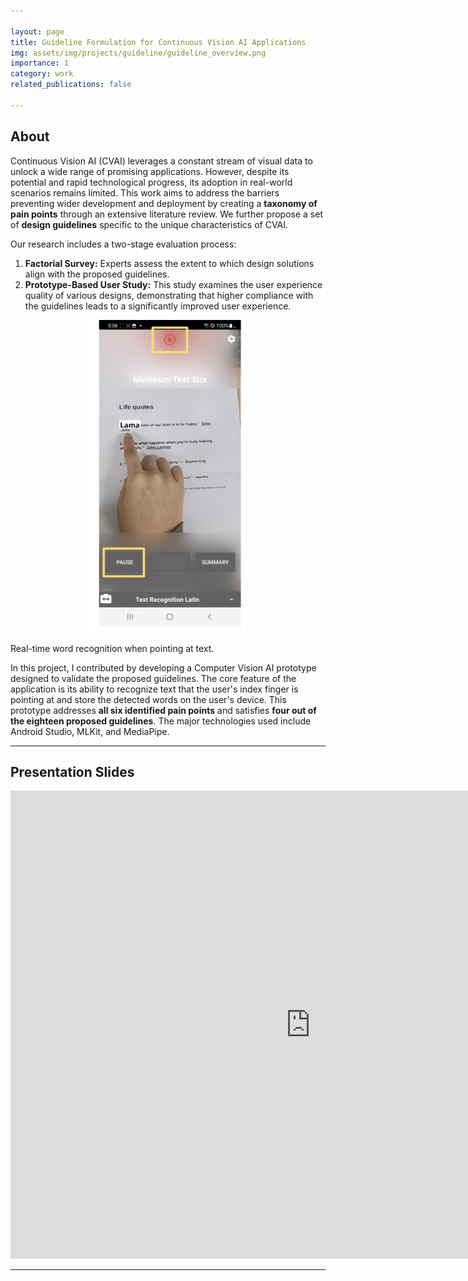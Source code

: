 ```yaml
---

layout: page  
title: Guideline Formulation for Continuous Vision AI Applications
img: assets/img/projects/guideline/guideline_overview.png  
importance: 1  
category: work  
related_publications: false  

---
```


## About

Continuous Vision AI (CVAI) leverages a constant stream of visual data to unlock a wide range of promising applications. However, despite its potential and rapid technological progress, its adoption in real-world scenarios remains limited. This work aims to address the barriers preventing wider development and deployment by creating a **taxonomy of pain points** through an extensive literature review. We further propose a set of **design guidelines** specific to the unique characteristics of CVAI.

Our research includes a two-stage evaluation process:  
1. **Factorial Survey:** Experts assess the extent to which design solutions align with the proposed guidelines.  
2. **Prototype-Based User Study:** This study examines the user experience quality of various designs, demonstrating that higher compliance with the guidelines leads to a significantly improved user experience.




<p align="center">
  <img src="/assets/img/projects/guideline/app_screenshot.png" alt="icon" width="250">
</p>
<div class="caption">  
    Real-time word recognition when pointing at text.  
</div>  

In this project, I contributed by developing a Computer Vision AI prototype designed to validate the proposed guidelines. The core feature of the application is its ability to recognize text that the user's index finger is pointing at and store the detected words on the user's device. This prototype addresses **all six identified pain points** and satisfies **four out of the eighteen proposed guidelines**. The major technologies used include Android Studio, MLKit, and MediaPipe.

---

## Presentation Slides

<div class="row">  
    <div class="col-sm-12 mt-3 mt-md-0">  
        <div class="embed-responsive embed-responsive-16by9">  
            <iframe src="https://docs.google.com/presentation/d/e/2PACX-1vTPMfGOcwwrf5QuqyR4fzZfsAIjNg_tCp4_efGy0KqMM_3FEoi--LDF7YDExBtK75h8R11hdyzeasnb/embed?start=false&loop=false&delayms=3000" frameborder="0" width="960" height="749" allowfullscreen="true" mozallowfullscreen="true" webkitallowfullscreen="true"></iframe>  
        </div>  
    </div>  
</div>  

---
